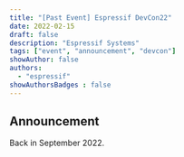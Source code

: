 ```yaml
---
title: "[Past Event] Espressif DevCon22"
date: 2022-02-15
draft: false
description: "Espressif Systems"
tags: ["event", "announcement", "devcon"]
showAuthor: false
authors:
  - "espressif"
showAuthorsBadges : false
---
```


## Announcement

Back in September 2022.
